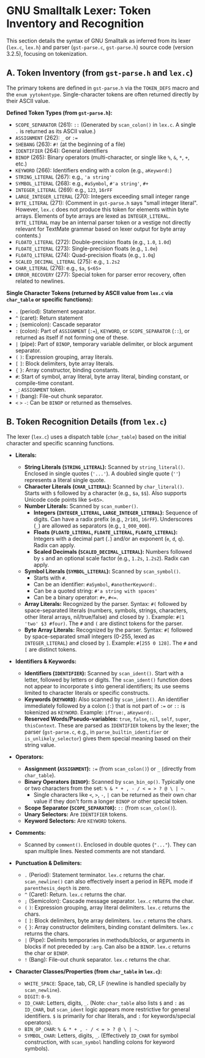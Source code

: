 # GNU Smalltalk Lexer: Token Inventory and Recognition

This section details the syntax of GNU Smalltalk as inferred from its lexer (`lex.c`, `lex.h`) and parser (`gst-parse.c`, `gst-parse.h`) source code (version 3.2.5), focusing on tokenization.

## A. Token Inventory (from `gst-parse.h` and `lex.c`)

The primary tokens are defined in `gst-parse.h` via the `TOKEN_DEFS` macro and the `enum yytokentype`. Single-character tokens are often returned directly by their ASCII value.

**Defined Token Types (from `gst-parse.h`):**

*   `SCOPE_SEPARATOR` (261): `::` (Generated by `scan_colon()` in `lex.c`. A single `.` is returned as its ASCII value.)
*   `ASSIGNMENT` (262): `_` or `:=`
*   `SHEBANG` (263): `#!` (at the beginning of a file)
*   `IDENTIFIER` (264): General identifiers
*   `BINOP` (265): Binary operators (multi-character, or single like `%`, `&`, `*`, `+`, etc.)
*   `KEYWORD` (266): Identifiers ending with a colon (e.g., `aKeyword:`)
*   `STRING_LITERAL` (267): e.g., `'a string'`
*   `SYMBOL_LITERAL` (268): e.g., `#aSymbol`, `#'a string'`, `#+`
*   `INTEGER_LITERAL` (269): e.g., `123`, `16rFF`
*   `LARGE_INTEGER_LITERAL` (270): Integers exceeding small integer range
*   `BYTE_LITERAL` (271): (Comment in `gst-parse.h` says "small integer literal". However, `lex.c` does not produce this token for elements within byte arrays. Elements of byte arrays are lexed as `INTEGER_LITERAL`. `BYTE_LITERAL` may be an internal parser token or a vestige not directly relevant for TextMate grammar based on lexer output for byte array contents.)
*   `FLOATD_LITERAL` (272): Double-precision floats (e.g., `1.0`, `1.0d`)
*   `FLOATE_LITERAL` (273): Single-precision floats (e.g., `1.0e`)
*   `FLOATQ_LITERAL` (274): Quad-precision floats (e.g., `1.0q`)
*   `SCALED_DECIMAL_LITERAL` (275): e.g., `1.2s2`
*   `CHAR_LITERAL` (276): e.g., `$a`, `$<65>`
*   `ERROR_RECOVERY` (277): Special token for parser error recovery, often related to newlines.

**Single Character Tokens (returned by ASCII value from `lex.c` via `char_table` or specific functions):**

*   `.` (period): Statement separator.
*   `^` (caret): Return statement
*   `;` (semicolon): Cascade separator
*   `:` (colon): Part of `ASSIGNMENT` (`:=`), `KEYWORD`, or `SCOPE_SEPARATOR` (`::`), or returned as itself if not forming one of these.
*   `|` (pipe): Part of `BINOP`, temporary variable delimiter, or block argument separator.
*   `(` `)`: Expression grouping, array literals.
*   `[` `]`: Block delimiters, byte array literals.
*   `{` `}`: Array constructor, binding constants.
*   `#`: Start of symbol, array literal, byte array literal, binding constant, or compile-time constant.
*   `_`: `ASSIGNMENT` token.
*   `!` (bang): File-out chunk separator.
*   `<` `>` `-`: Can be `BINOP` or returned as themselves.

## B. Token Recognition Details (from `lex.c`)

The lexer (`lex.c`) uses a dispatch table (`char_table`) based on the initial character and specific scanning functions.

*   **Literals:**
    *   **String Literals (`STRING_LITERAL`):** Scanned by `string_literal()`. Enclosed in single quotes (`'...'`). A doubled single quote (`''`) represents a literal single quote.
    *   **Character Literals (`CHAR_LITERAL`):** Scanned by `char_literal()`. Starts with `$` followed by a character (e.g., `$a`, `$$`). Also supports Unicode code points like `$<65>`.
    *   **Number Literals:** Scanned by `scan_number()`.
        *   **Integers (`INTEGER_LITERAL`, `LARGE_INTEGER_LITERAL`):** Sequence of digits. Can have a radix prefix (e.g., `2r101`, `16rFF`). Underscores (`_`) are allowed as separators (e.g., `1_000_000`).
        *   **Floats (`FLOATD_LITERAL`, `FLOATE_LITERAL`, `FLOATQ_LITERAL`):** Integers with a decimal part (`.`) and/or an exponent (`e`, `d`, `q`). Radix can apply.
        *   **Scaled Decimals (`SCALED_DECIMAL_LITERAL`):** Numbers followed by `s` and an optional scale factor (e.g., `1.2s`, `1.2s2`). Radix can apply.
    *   **Symbol Literals (`SYMBOL_LITERAL`):** Scanned by `scan_symbol()`.
        *   Starts with `#`.
        *   Can be an identifier: `#aSymbol`, `#anotherKeyword:`.
        *   Can be a quoted string: `#'a string with spaces'`
        *   Can be a binary operator: `#+`, `#<=`.
    *   **Array Literals:** Recognized by the parser. Syntax: `#(` followed by space-separated literals (numbers, symbols, strings, characters, other literal arrays, nil/true/false) and closed by `)`. Example: `#(1 'two' $3 #four)`. The `#` and `(` are distinct tokens for the parser.
    *   **Byte Array Literals:** Recognized by the parser. Syntax: `#[` followed by space-separated small integers (0-255, lexed as `INTEGER_LITERAL`) and closed by `]`. Example: `#[255 0 128]`. The `#` and `[` are distinct tokens.

*   **Identifiers & Keywords:**
    *   **Identifiers (`IDENTIFIER`):** Scanned by `scan_ident()`. Start with a letter, followed by letters or digits. The `scan_ident()` function does not appear to incorporate `$` into general identifiers; its use seems limited to character literals or specific constructs.
    *   **Keywords (`KEYWORD`):** Also scanned by `scan_ident()`. An identifier immediately followed by a colon (`:`) that is not part of `:=` or `::` is tokenized as `KEYWORD`. Example: `ifTrue:`, `aKeyword:`.
    *   **Reserved Words/Pseudo-variables:** `true`, `false`, `nil`, `self`, `super`, `thisContext`. These are parsed as `IDENTIFIER` tokens by the lexer; the parser (`gst-parse.c`, e.g., in `parse_builtin_identifier` or `is_unlikely_selector`) gives them special meaning based on their string value.

*   **Operators:**
    *   **Assignment (`ASSIGNMENT`):** `:=` (from `scan_colon()`) or `_` (directly from `char_table`).
    *   **Binary Operators (`BINOP`):** Scanned by `scan_bin_op()`. Typically one or two characters from the set: `% & * + , - / < = > ? @ \ | ~`.
        *   Single characters like `<`, `>`, `-`, `|` can be returned as their own char value if they don't form a longer `BINOP` or other special token.
    *   **Scope Separator (`SCOPE_SEPARATOR`):** `::` (from `scan_colon()`).
    *   **Unary Selectors:** Are `IDENTIFIER` tokens.
    *   **Keyword Selectors:** Are `KEYWORD` tokens.

*   **Comments:**
    *   Scanned by `comment()`. Enclosed in double quotes (`"..."`). They can span multiple lines. Nested comments are not standard.

*   **Punctuation & Delimiters:**
    *   `.` (Period): Statement terminator. `lex.c` returns the char. `scan_newline()` can also effectively insert a period in REPL mode if `parenthesis_depth` is zero.
    *   `^` (Caret): Return. `lex.c` returns the char.
    *   `;` (Semicolon): Cascade message separator. `lex.c` returns the char.
    *   `(` `)`: Expression grouping, array literal delimiters. `lex.c` returns the chars.
    *   `[` `]`: Block delimiters, byte array delimiters. `lex.c` returns the chars.
    *   `{` `}`: Array constructor delimiters, binding constant delimiters. `lex.c` returns the chars.
    *   `|` (Pipe): Delimits temporaries in methods/blocks, or arguments in blocks if not preceded by `:arg`. Can also be a `BINOP`. `lex.c` returns the char or `BINOP`.
    *   `!` (Bang): File-out chunk separator. `lex.c` returns the char.

*   **Character Classes/Properties (from `char_table` in `lex.c`):**
    *   `WHITE_SPACE`: Space, tab, CR, LF (newline is handled specially by `scan_newline`).
    *   `DIGIT`: `0-9`.
    *   `ID_CHAR`: Letters, digits, `_`. (Note: `char_table` also lists `$` and `:` as `ID_CHAR`, but `scan_ident` logic appears more restrictive for general identifiers. `$` is primarily for char literals, and `:` for keywords/special operators).
    *   `BIN_OP_CHAR`: `% & * + , - / < = > ? @ \ | ~`.
    *   `SYMBOL_CHAR`: Letters, digits, `_`. (Effectively `ID_CHAR` for symbol construction, with `scan_symbol` handling colons for keyword symbols).
